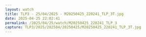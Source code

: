 ```yaml
---
layout: watch
title: TLP3 - 25/04/2025 - M20250425_220241_TLP_3T.jpg
date: 2025-04-25 22:02:41
permalink: /2025/04/25/watch/M20250425_220241_TLP_3
capture: TLP3/2025/202504/20250425/M20250425_220241_TLP_3T.jpg
---
```

